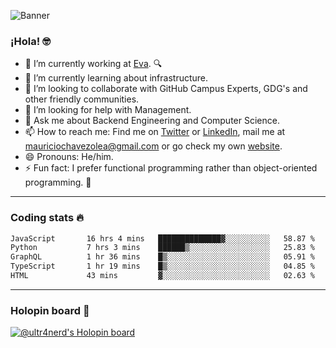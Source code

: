![Banner](banner.gif)

### ¡Hola! 🤓

- 🔭 I’m currently working at [Eva](https://evacenter.com/). 🔍
- 🌱 I’m currently learning about infrastructure.
- 👯 I’m looking to collaborate with GitHub Campus Experts, GDG's and other friendly communities.
- 🤔 I’m looking for help with Management.
- 💬 Ask me about Backend Engineering and Computer Science.
- 📫 How to reach me: Find me on [Twitter](https://twitter.com/ultr4nerd) or [LinkedIn](https://www.linkedin.com/in/ultr4nerd), mail me at [mauriciochavezolea@gmail.com](mailto:mauriciochavezolea@gmail.com) or go check my own [website](https://mauriciochavez.dev).
- 😄 Pronouns: He/him. 
- ⚡ Fun fact: I prefer functional programming rather than object-oriented programming. 🤭
---

### Coding stats 🔥

<!--START_SECTION:waka-->

```txt
JavaScript       16 hrs 4 mins   ██████████████▓░░░░░░░░░░   58.87 %
Python           7 hrs 3 mins    ██████▒░░░░░░░░░░░░░░░░░░   25.83 %
GraphQL          1 hr 36 mins    █▒░░░░░░░░░░░░░░░░░░░░░░░   05.91 %
TypeScript       1 hr 19 mins    █▒░░░░░░░░░░░░░░░░░░░░░░░   04.85 %
HTML             43 mins         ▓░░░░░░░░░░░░░░░░░░░░░░░░   02.63 %
```

<!--END_SECTION:waka-->

---

### Holopin board 🦖

[![@ultr4nerd's Holopin board](https://holopin.me/ultr4nerd)](https://holopin.io/@ultr4nerd)
